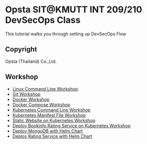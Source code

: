 # Opsta SIT@KMUTT INT 209/210 DevSecOps Class

This tutorial walks you through setting up DevSecOps Flow

## Copyright

Opsta (Thailand) Co.,Ltd.

## Workshop

* [Linux Command Line Workshop](docs/01-linux.md)
* [Git Workshop](docs/02-git.md)
* [Docker Workshop](docs/03-docker.md)
* [Docker Compose Workshop](docs/04-docker-compose.md)
* [Kubernetes Command Line Workshop](docs/05-k8s-cli.md)
* [Kubernetes Manifest File Workshop](docs/06-k8s-manifest.md)
* [Static Website on Kubernetes Workshop](docs/07-k8s-static-web.md)
* [Deploy Bookinfo Rating Service on Kubernetes Workshop](docs/08-k8s-rating.md)
* [Deploy MongoDB with Helm Chart](docs/09-helm-mongodb.md)
* [Deploy Rating Service with Helm Chart](docs/10-helm-rating.md)
